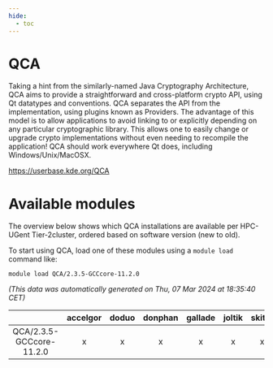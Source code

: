 ```yaml
---
hide:
  - toc
---
```


QCA
===


Taking a hint from the similarly-named Java Cryptography Architecture, QCA aims to provide a straightforward and cross-platform crypto API, using Qt datatypes and conventions. QCA separates the API from the implementation, using plugins known as Providers. The advantage of this model is to allow applications to avoid linking to or explicitly depending on any particular cryptographic library. This allows one to easily change or upgrade crypto implementations without even needing to recompile the application! QCA should work everywhere Qt does, including Windows/Unix/MacOSX.

https://userbase.kde.org/QCA
# Available modules


The overview below shows which QCA installations are available per HPC-UGent Tier-2cluster, ordered based on software version (new to old).

To start using QCA, load one of these modules using a `module load` command like:

```shell
module load QCA/2.3.5-GCCcore-11.2.0
```

*(This data was automatically generated on Thu, 07 Mar 2024 at 18:35:40 CET)*  

| |accelgor|doduo|donphan|gallade|joltik|skitty|
| :---: | :---: | :---: | :---: | :---: | :---: | :---: |
|QCA/2.3.5-GCCcore-11.2.0|x|x|x|x|x|x|
